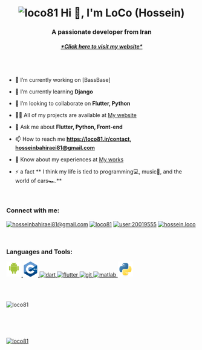 <h1 align="center"> <img src="https://komarev.com/ghpvc/?username=loco81&label=Profile%20views&color=b40eaf&style=flat" alt="loco81" /> Hi 👋, I'm LoCo (Hossein) </h1>
<h3 align="center">A passionate developer from Iran</h3>
<h5 align="center"><a href="https://loco81.ir">*Click here to visit my website*</a></h5>
<br>

<br>

- 🔭 I’m currently working on [BassBase]

- 🌱 I’m currently learning **Django**

- 👯 I’m looking to collaborate on **Flutter, Python**

- 👨‍💻 All of my projects are available at [My website](https://loco81.ir)

- 💬 Ask me about **Flutter, Python, Front-end**

- 📫 How to reach me **https://loco81.ir/contact, hosseinbahiraei81@gmail.com**

- 📄 Know about my experiences at [My works](https://loco81.ir/skills)

- ⚡ a fact ** I think my life is tied to programming💻, music🎵, and the world of cars🏎️.**
<br>

<h3 align="left">Connect with me:</h3>
<p align="left">
<a href="mailto:hosseinbahiraei81@gmail.com?subject=Hi LoCo&body=I emailed you to tell you that..." target="blank"><img align="center" src="https://upload.wikimedia.org/wikipedia/commons/7/7e/Gmail_icon_%282020%29.svg" alt="hosseinbahiraei81@gmail.com" height="25" width="35" /></a>
<a href="https://linkedin.com/in/loco81" target="blank"><img align="center" src="https://raw.githubusercontent.com/rahuldkjain/github-profile-readme-generator/master/src/images/icons/Social/linked-in-alt.svg" alt="loco81" height="30" width="40" /></a>
<a href="https://stackoverflow.com/users/20019555" target="blank"><img align="center" src="https://raw.githubusercontent.com/rahuldkjain/github-profile-readme-generator/master/src/images/icons/Social/stack-overflow.svg" alt="user:20019555" height="30" width="40" /></a>
<a href="https://instagram.com/hossein.loco" target="blank"><img align="center" src="https://raw.githubusercontent.com/rahuldkjain/github-profile-readme-generator/master/src/images/icons/Social/instagram.svg" alt="hossein.loco" height="30" width="40" /></a>
</p>
<br>

<h3 align="left">Languages and Tools:</h3>
<p align="left"> <a href="https://developer.android.com" target="_blank" rel="noreferrer"> <img src="https://raw.githubusercontent.com/devicons/devicon/master/icons/android/android-original-wordmark.svg" alt="android" width="40" height="40"/> </a> <a href="https://www.w3schools.com/cpp/" target="_blank" rel="noreferrer"> <img src="https://raw.githubusercontent.com/devicons/devicon/master/icons/cplusplus/cplusplus-original.svg" alt="cplusplus" width="40" height="40"/> </a> <a href="https://dart.dev" target="_blank" rel="noreferrer"> <img src="https://www.vectorlogo.zone/logos/dartlang/dartlang-icon.svg" alt="dart" width="40" height="40"/> </a> <a href="https://flutter.dev" target="_blank" rel="noreferrer"> <img src="https://www.vectorlogo.zone/logos/flutterio/flutterio-icon.svg" alt="flutter" width="40" height="40"/> </a> <a href="https://git-scm.com/" target="_blank" rel="noreferrer"> <img src="https://www.vectorlogo.zone/logos/git-scm/git-scm-icon.svg" alt="git" width="40" height="40"/> </a> <a href="https://www.mathworks.com/" target="_blank" rel="noreferrer"> <img src="https://upload.wikimedia.org/wikipedia/commons/2/21/Matlab_Logo.png" alt="matlab" width="40" height="40"/> </a> <a href="https://www.python.org" target="_blank" rel="noreferrer"> <img src="https://raw.githubusercontent.com/devicons/devicon/master/icons/python/python-original.svg" alt="python" width="40" height="40"/> </a> </p>
<br>
<br>

<!-- <p>&nbsp;<img align="center" src="https://github-readme-stats.vercel.app/api?username=loco81&show_icons=true&theme=onedark&locale=en" alt="loco81" /></p> -->

<p><img align="left" src="https://github-readme-stats.vercel.app/api/top-langs?username=loco81&show_icons=true&theme=onedark&locale=en&layout=compact" alt="loco81" /></p>
<br>
<p> <br>  <br> </p>

<p align="left"> <a href="https://github.com/ryo-ma/github-profile-trophy"><img src="https://github-profile-trophy.vercel.app/?username=loco81" alt="loco81" /></a> </p>
